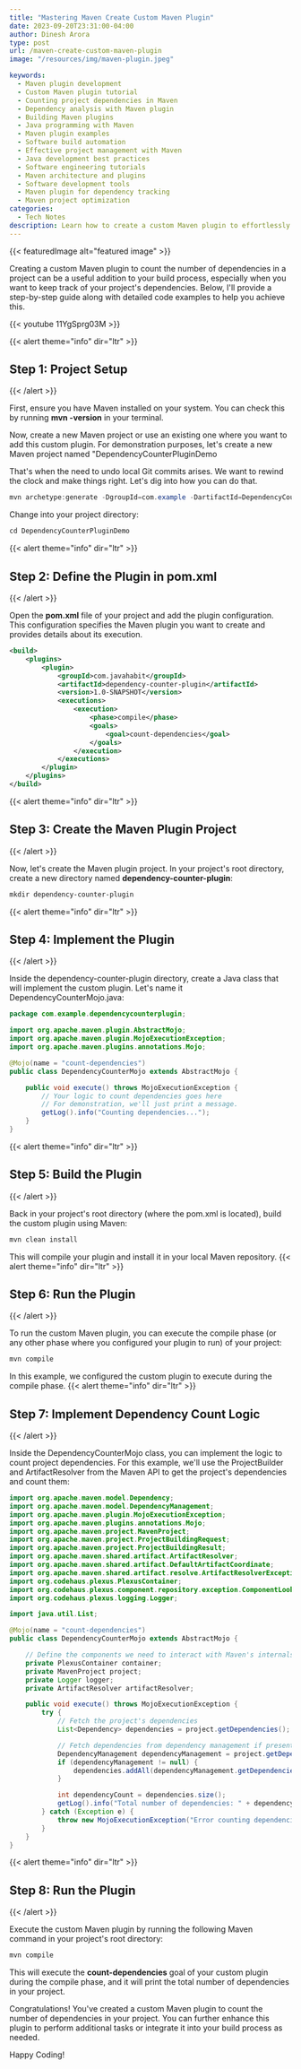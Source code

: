 ```yaml
---
title: "Mastering Maven Create Custom Maven Plugin"
date: 2023-09-20T23:31:00-04:00
author: Dinesh Arora
type: post
url: /maven-create-custom-maven-plugin
image: "/resources/img/maven-plugin.jpeg"

keywords:
  - Maven plugin development
  - Custom Maven plugin tutorial
  - Counting project dependencies in Maven
  - Dependency analysis with Maven plugin
  - Building Maven plugins
  - Java programming with Maven
  - Maven plugin examples
  - Software build automation
  - Effective project management with Maven
  - Java development best practices
  - Software engineering tutorials
  - Maven architecture and plugins
  - Software development tools
  - Maven plugin for dependency tracking
  - Maven project optimization
categories:
  - Tech Notes
description: Learn how to create a custom Maven plugin to effortlessly count project dependencies. Dive into step-by-step guidance and code examples to streamline your development process. Master the art of dependency management with this comprehensive tutorial.
---
```


{{< featuredImage alt="featured image" >}}

Creating a custom Maven plugin to count the number of dependencies in a project can be a useful addition to your build process, especially when you want to keep track of your project's dependencies. Below, I'll provide a step-by-step guide along with detailed code examples to help you achieve this.

{{< youtube 11YgSprg03M >}}

{{< alert theme="info" dir="ltr" >}}

## Step 1: Project Setup

{{< /alert >}}

First, ensure you have Maven installed on your system. You can check this by running **mvn -version** in your terminal.

Now, create a new Maven project or use an existing one where you want to add this custom plugin. For demonstration purposes, let's create a new Maven project named "DependencyCounterPluginDemo

That's when the need to undo local Git commits arises. We want to rewind the clock and make things right. Let's dig into how you can do that.

```java
mvn archetype:generate -DgroupId=com.example -DartifactId=DependencyCounterPluginDemo -DarchetypeArtifactId=maven-archetype-quickstart -DinteractiveMode=false

```

Change into your project directory:

```java
cd DependencyCounterPluginDemo

```

{{< alert theme="info" dir="ltr" >}}

## Step 2: Define the Plugin in pom.xml

{{< /alert >}}

Open the **pom.xml** file of your project and add the plugin configuration. This configuration specifies the Maven plugin you want to create and provides details about its execution.

```xml
<build>
    <plugins>
        <plugin>
            <groupId>com.javahabit</groupId>
            <artifactId>dependency-counter-plugin</artifactId>
            <version>1.0-SNAPSHOT</version>
            <executions>
                <execution>
                    <phase>compile</phase>
                    <goals>
                        <goal>count-dependencies</goal>
                    </goals>
                </execution>
            </executions>
        </plugin>
    </plugins>
</build>

```

{{< alert theme="info" dir="ltr" >}}

## Step 3: Create the Maven Plugin Project

{{< /alert >}}

Now, let's create the Maven plugin project. In your project's root directory, create a new directory named **dependency-counter-plugin**:

```xml
mkdir dependency-counter-plugin

```

{{< alert theme="info" dir="ltr" >}}

## Step 4: Implement the Plugin

{{< /alert >}}

Inside the dependency-counter-plugin directory, create a Java class that will implement the custom plugin. Let's name it DependencyCounterMojo.java:

```java
package com.example.dependencycounterplugin;

import org.apache.maven.plugin.AbstractMojo;
import org.apache.maven.plugin.MojoExecutionException;
import org.apache.maven.plugins.annotations.Mojo;

@Mojo(name = "count-dependencies")
public class DependencyCounterMojo extends AbstractMojo {

    public void execute() throws MojoExecutionException {
        // Your logic to count dependencies goes here
        // For demonstration, we'll just print a message.
        getLog().info("Counting dependencies...");
    }
}
```

{{< alert theme="info" dir="ltr" >}}

## Step 5: Build the Plugin

{{< /alert >}}

Back in your project's root directory (where the pom.xml is located), build the custom plugin using Maven:

```java
mvn clean install

```

This will compile your plugin and install it in your local Maven repository.
{{< alert theme="info" dir="ltr" >}}

## Step 6: Run the Plugin

{{< /alert >}}

To run the custom Maven plugin, you can execute the compile phase (or any other phase where you configured your plugin to run) of your project:

```java
mvn compile

```

In this example, we configured the custom plugin to execute during the compile phase.
{{< alert theme="info" dir="ltr" >}}

## Step 7: Implement Dependency Count Logic

{{< /alert >}}

Inside the DependencyCounterMojo class, you can implement the logic to count project dependencies. For this example, we'll use the ProjectBuilder and ArtifactResolver from the Maven API to get the project's dependencies and count them:

```java
import org.apache.maven.model.Dependency;
import org.apache.maven.model.DependencyManagement;
import org.apache.maven.plugin.MojoExecutionException;
import org.apache.maven.plugins.annotations.Mojo;
import org.apache.maven.project.MavenProject;
import org.apache.maven.project.ProjectBuildingRequest;
import org.apache.maven.project.ProjectBuildingResult;
import org.apache.maven.shared.artifact.ArtifactResolver;
import org.apache.maven.shared.artifact.DefaultArtifactCoordinate;
import org.apache.maven.shared.artifact.resolve.ArtifactResolverException;
import org.codehaus.plexus.PlexusContainer;
import org.codehaus.plexus.component.repository.exception.ComponentLookupException;
import org.codehaus.plexus.logging.Logger;

import java.util.List;

@Mojo(name = "count-dependencies")
public class DependencyCounterMojo extends AbstractMojo {

    // Define the components we need to interact with Maven's internals
    private PlexusContainer container;
    private MavenProject project;
    private Logger logger;
    private ArtifactResolver artifactResolver;

    public void execute() throws MojoExecutionException {
        try {
            // Fetch the project's dependencies
            List<Dependency> dependencies = project.getDependencies();

            // Fetch dependencies from dependency management if present
            DependencyManagement dependencyManagement = project.getDependencyManagement();
            if (dependencyManagement != null) {
                dependencies.addAll(dependencyManagement.getDependencies());
            }

            int dependencyCount = dependencies.size();
            getLog().info("Total number of dependencies: " + dependencyCount);
        } catch (Exception e) {
            throw new MojoExecutionException("Error counting dependencies", e);
        }
    }
}

```

{{< alert theme="info" dir="ltr" >}}

## Step 8: Run the Plugin

{{< /alert >}}

Execute the custom Maven plugin by running the following Maven command in your project's root directory:

```java
mvn compile

```

This will execute the **count-dependencies** goal of your custom plugin during the compile phase, and it will print the total number of dependencies in your project.

Congratulations! You've created a custom Maven plugin to count the number of dependencies in your project. You can further enhance this plugin to perform additional tasks or integrate it into your build process as needed.

Happy Coding!

